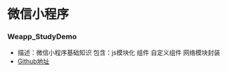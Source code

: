 # 微信小程序
### Weapp_StudyDemo
- 描述：微信小程序基础知识 包含：js模块化 组件 自定义组件 网络模块封装
- [Github地址](https://github.com/yoyohan1/Weapp_StudyDemo) 